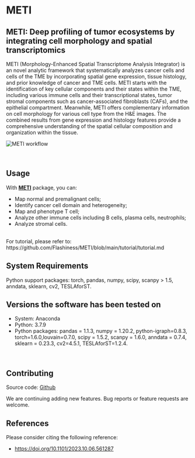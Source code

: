 # METI

## METI: Deep profiling of tumor ecosystems by integrating cell morphology and spatial transcriptomics

METI (Morphology-Enhanced Spatial Transcriptome Analysis Integrator) is an novel analytic framework that systematically analyzes cancer cells and cells of the TME by incorporating spatial gene expression, tissue histology, and prior knowledge of cancer and TME cells. METI starts with the identification of key cellular components and their states within the TME, including various immune cells and their transcriptional states, tumor stromal components such as cancer-associated fibroblasts (CAFs), and the epithelial compartment. Meanwhile, METI offers complementary information on cell morphology for various cell type from the H&E images. The combined results from gene expression and histology features provide a comprehensive understanding of the spatial cellular composition and organization within the tissue. 
<br>

![METI workflow](doc/workflow.png)

<br>

## Usage

With [**METI**](https://github.com/Flashiness/METI) package, you can:
- Map normal and premalignant cells;
- Identify cancer cell domain and heterogeneity;
- Map and phenotype T cell;
- Analyze other immune cells including B cells, plasma cells, neutrophils;
- Analyze stromal cells.
<br>
For tutorial, please refer to: https://github.com/Flashiness/METI/blob/main/tutorial/tutorial.md
<br>

## System Requirements
Python support packages: torch, pandas, numpy, scipy, scanpy > 1.5, anndata, sklearn, cv2, TESLAforST.

## Versions the software has been tested on
- System: Anaconda
- Python: 3.7.9
- Python packages: pandas = 1.1.3, numpy = 1.20.2, python-igraph=0.8.3, torch=1.6.0,louvain=0.7.0, scipy = 1.5.2, scanpy = 1.6.0, anndata = 0.7.4,  sklearn = 0.23.3, cv2=4.5.1, TESLAforST=1.2.4.
<br>

## Contributing

Source code: [Github](https://github.com/Flashiness/METI)  

We are continuing adding new features. Bug reports or feature requests are welcome. 

## References

Please consider citing the following reference:

- https://doi.org/10.1101/2023.10.06.561287
<br>




